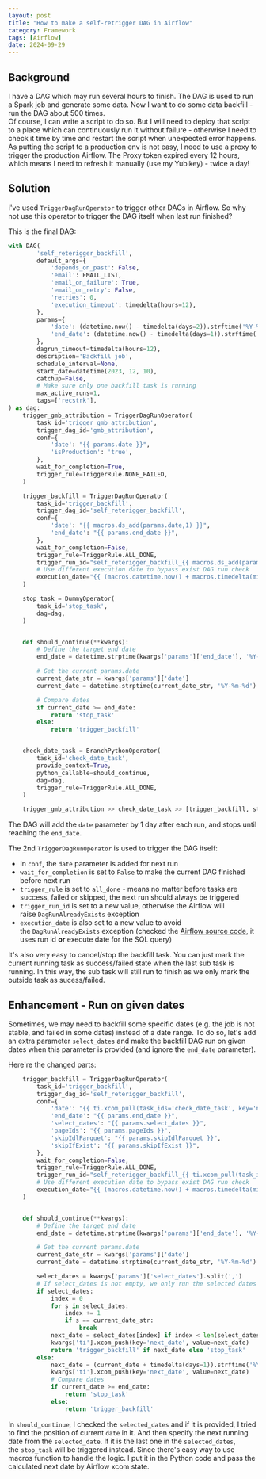 ```yaml
---
layout: post
title: "How to make a self-retrigger DAG in Airflow"
category: Framework
tags: [Airflow]
date: 2024-09-29
---
```


## Background

I have a DAG which may run several hours to finish. The DAG is used to run a Spark job and generate some data. Now I want to do some data backfill - run the DAG about 500 times.  
Of course, I can write a script to do so. But I will need to deploy that script to a place which can continuously run it without failure - otherwise I need to check it time by time and restart the script when unexpected error happens. As putting the script to a production env is not easy, I need to use a proxy to trigger the production Airflow. The Proxy token expired every 12 hours, which means I need to refresh it manually (use my Yubikey) - twice a day!

## Solution

I've used `TriggerDagRunOperator` to trigger other DAGs in Airflow. So why not use this operator to trigger the DAG itself when last run finished?

This is the final DAG:

```py
with DAG(
        'self_reterigger_backfill',
        default_args={
            'depends_on_past': False,
            'email': EMAIL_LIST,
            'email_on_failure': True,
            'email_on_retry': False,
            'retries': 0,
            'execution_timeout': timedelta(hours=12),
        },
        params={
            'date': (datetime.now() - timedelta(days=2)).strftime('%Y-%m-%d'),
            'end_date': (datetime.now() - timedelta(days=1)).strftime('%Y-%m-%d'),
        },
        dagrun_timeout=timedelta(hours=12),
        description='Backfill job',
        schedule_interval=None,
        start_date=datetime(2023, 12, 10),
        catchup=False,
        # Make sure only one backfill task is running
        max_active_runs=1,
        tags=['recstrk'],
) as dag:
    trigger_gmb_attribution = TriggerDagRunOperator(
        task_id='trigger_gmb_attribution',
        trigger_dag_id='gmb_attribution',
        conf={
            'date': "{{ params.date }}",
            'isProduction': 'true',
        },
        wait_for_completion=True,
        trigger_rule=TriggerRule.NONE_FAILED,
    )

    trigger_backfill = TriggerDagRunOperator(
        task_id='trigger_backfill',
        trigger_dag_id='self_reterigger_backfill',
        conf={
            'date': "{{ macros.ds_add(params.date,1) }}",
            'end_date': "{{ params.end_date }}",
        },
        wait_for_completion=False,
        trigger_rule=TriggerRule.ALL_DONE,
        trigger_run_id="self_reterigger_backfill_{{ macros.ds_add(params.date,1) }}",
        # Use different execution date to bypass exist DAG run check
        execution_date="{{ (macros.datetime.now() + macros.timedelta(minutes=1)).isoformat() }}",
    )

    stop_task = DummyOperator(
        task_id='stop_task',
        dag=dag,
    )


    def should_continue(**kwargs):
        # Define the target end date
        end_date = datetime.strptime(kwargs['params']['end_date'], '%Y-%m-%d')

        # Get the current params.date
        current_date_str = kwargs['params']['date']
        current_date = datetime.strptime(current_date_str, '%Y-%m-%d')

        # Compare dates
        if current_date >= end_date:
            return 'stop_task'
        else:
            return 'trigger_backfill'


    check_date_task = BranchPythonOperator(
        task_id='check_date_task',
        provide_context=True,
        python_callable=should_continue,
        dag=dag,
        trigger_rule=TriggerRule.ALL_DONE,
    )

    trigger_gmb_attribution >> check_date_task >> [trigger_backfill, stop_task]
```

The DAG will add the `date` parameter by 1 day after each run, and stops until reaching the `end_date`.

The 2nd `TriggerDagRunOperator` is used to trigger the DAG itself:

- In `conf`, the `date` parameter is added for next run
- `wait_for_completion` is set to `False` to make the current DAG finished before next run
- `trigger_rule` is set to `all_done` - means no matter before tasks are success, failed or skipped, the next run should always be triggered
- `trigger_run_id` is set to a new value, otherwise the Airflow will raise `DagRunAlreadyExists` exception
- `execution_date` is also set to a new value to avoid the `DagRunAlreadyExists` exception (checked the [Airflow source code](https://github.com/apache/airflow/blob/509f15eab1436233368a2297c89efc1d5881c44a/airflow/models/dagrun.py#L520), it uses run id **or** execute date for the SQL query)

It's also very easy to cancel/stop the backfill task. You can just mark the current running task as success/failed state when the last sub task is running. In this way, the sub task will still run to finish as we only mark the outside task as sucess/failed.

<!--break-->

## Enhancement - Run on given dates

Sometimes, we may need to backfill some specific dates (e.g. the job is not stable, and failed in some dates) instead of a date range. To do so, let's add an extra parameter `select_dates` and make the backfill DAG run on given dates when this parameter is provided (and ignore the `end_date` parameter).

Here're the changed parts:

```py
    trigger_backfill = TriggerDagRunOperator(
        task_id='trigger_backfill',
        trigger_dag_id='self_reterigger_backfill',
        conf={
            'date': "{{ ti.xcom_pull(task_ids='check_date_task', key='next_date') }}",
            'end_date': "{{ params.end_date }}",
            'select_dates': "{{ params.select_dates }}",
            'pageIds': "{{ params.pageIds }}",
            'skipIdlParquet': "{{ params.skipIdlParquet }}",
            'skipIfExist': "{{ params.skipIfExist }}",
        },
        wait_for_completion=False,
        trigger_rule=TriggerRule.ALL_DONE,
        trigger_run_id="self_reterigger_backfill_{{ ti.xcom_pull(task_ids='check_date_task', key='next_date') }}_{{ macros.uuid.uuid4() }}",
        # Use different execution date to bypass exist DAG run check
        execution_date="{{ (macros.datetime.now() + macros.timedelta(minutes=1)).isoformat() }}",
    )


    def should_continue(**kwargs):
        # Define the target end date
        end_date = datetime.strptime(kwargs['params']['end_date'], '%Y-%m-%d')

        # Get the current params.date
        current_date_str = kwargs['params']['date']
        current_date = datetime.strptime(current_date_str, '%Y-%m-%d')

        select_dates = kwargs['params']['select_dates'].split(',')
        # If select_dates is not empty, we only run the selected dates
        if select_dates:
            index = 0
            for s in select_dates:
                index += 1
                if s == current_date_str:
                    break
            next_date = select_dates[index] if index < len(select_dates) else ''
            kwargs['ti'].xcom_push(key='next_date', value=next_date)
            return 'trigger_backfill' if next_date else 'stop_task'
        else:
            next_date = (current_date + timedelta(days=1)).strftime('%Y-%m-%d')
            kwargs['ti'].xcom_push(key='next_date', value=next_date)
            # Compare dates
            if current_date >= end_date:
                return 'stop_task'
            else:
                return 'trigger_backfill'
```

In `should_continue`, I checked the `selected_dates` and if it is provided, I tried to find the position of current `date` in it. And then specify the next running date from the `selected_date`. If it is the last one in the `selected_dates`, the `stop_task` will be triggered instead. Since there's easy way to use macros function to handle the logic. I put it in the Python code and pass the calculated next date by Airflow xcom state.